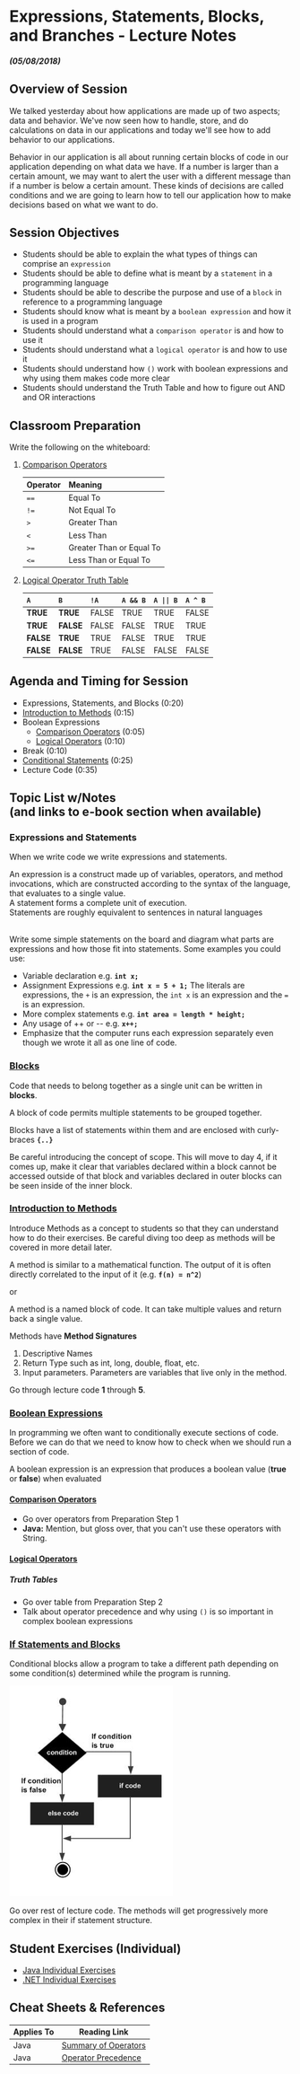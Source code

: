 <link rel="stylesheet" type="text/css" media="all" href="./styles/style.css" />

# Expressions, Statements, Blocks, and Branches - Lecture Notes
##### (05/08/2018)

## **Overview of Session**

We talked yesterday about how applications are made up of two aspects; data and behavior. We've now seen how to handle, store, and do calculations on data in our applications and today we'll see how to add behavior to our applications.

Behavior in our application is all about running certain blocks of code in our application depending on what data we have. If a number is larger than a certain amount, we may want to alert the user with a different message than if a number is below a certain amount. These kinds of decisions are called conditions and we are going to learn how to tell our application how to make decisions based on what we want to do.

## **Session Objectives** 

* Students should be able to explain the what types of things can comprise an `expression`
* Students should be able to define what is meant by a `statement` in a programming language
* Students should be able to describe the purpose and use of a `block` in reference to a programming language
* Students should know what is meant by a `boolean expression` and how it is used in a program
* Students should understand what a `comparison operator` is and how to use it
* Students should understand what a `logical operator` is and how to use it
* Students should understand how `()` work with boolean expressions and why using them makes code more clear
* Students should understand the Truth Table and how to figure out AND and OR interactions

## **Classroom Preparation**
Write the following on the whiteboard:
1. [Comparison Operators](http://book.techelevator.com/java/10-logical-branching/boolean-expressions/05-comparison-operators.html)

    | Operator | Meaning                    |
    |----------|----------------------------|
    | `==`     | Equal To                   |
    | `!=`     | Not Equal To               |
    | `>`      | Greater Than               |
    | `<`      | Less Than                  |
    | `>=`     | Greater Than or Equal To   |
    | `<=`     | Less Than or Equal To      |

2. [Logical Operator Truth Table](http://book.techelevator.com/java/10-logical-branching/boolean-expressions/10-logical-operators.html)

    | `A`       | `B`       | `!A`  | `A && B` | <code>A &#124;&#124; B</code>      | `A ^ B` |
    |-----------|-----------|-------|----------|------------------------------------|---------|
    | **TRUE**  | **TRUE**  | FALSE | TRUE     | TRUE                               | FALSE   |
    | **TRUE**  | **FALSE** | FALSE | FALSE    | TRUE                               | TRUE    |
    | **FALSE** | **TRUE**  | TRUE  | FALSE    | TRUE                               | TRUE    |
    | **FALSE** | **FALSE** | TRUE  | FALSE    | FALSE                              | FALSE   |

## **Agenda and Timing for Session** 

* Expressions, Statements, and Blocks (0:20)
* [Introduction to Methods](http://book.techelevator.com/java/10-logical-branching/methods/01-methods.html) (0:15)
* Boolean Expressions
    * [Comparison Operators](http://book.techelevator.com/java/10-logical-branching/boolean-expressions/05-comparison-operators.html) (0:05)
    * [Logical Operators](http://book.techelevator.com/java/10-logical-branching/boolean-expressions/10-logical-operators.html) (0:10)
* Break (0:10)
* [Conditional Statements](http://book.techelevator.com/java/10-logical-branching/conditional-code/01-conditional-code.html) (0:25)
* Lecture Code (0:35)

## **Topic List w/Notes** <div class=topicNote>(and <span class='link'>links</span> to e-book section when available)</div>

### Expressions and Statements

When we write code we write expressions and statements.

<div class="definition note">An <span>expression</span> is a construct made up of variables, operators, and method invocations, which are constructed according to the syntax of the language, that evaluates to a single value.
</div>

<div class="definition note">A <span>statement</span> forms a complete unit of execution.</div>

<div class="analogy note">Statements are roughly equivalent to sentences in natural languages</div><br/>

<div class="note instructorDirective">

Write some simple statements on the board and diagram what parts are expressions and how those fit into statements. Some examples you could use:

* Variable declaration e.g. **`int x;`**
* Assignment Expressions e.g. **`int x = 5 + 1;`** The literals are expressions, the `+` is an expression, the `int x` is an expression and the `=` is an expression.
* More complex statements e.g. **`int area = length * height;`**
* Any usage of ++ or -- e.g. **`x++;`**
* Emphasize that the computer runs each expression separately even though we wrote it all as one line of code.

</div>

### [Blocks](http://book.techelevator.com/java/10-logical-branching/blocks/01-blocks.html)

Code that needs to belong together as a single unit can be written in **blocks**.

<div class="definition note">A <span>block</span> of code permits multiple statements to be grouped together.</div>

Blocks have a list of statements within them and are enclosed with curly-braces **`{..}`**

<div class="caution note">Be careful introducing the concept of <span>scope</span>. This will move to day 4, if it comes up, make it clear that variables declared 
within a block cannot be accessed outside of that block and variables declared in outer blocks can be seen inside of the inner block.</div> 

### [Introduction to Methods](http://book.techelevator.com/java/10-logical-branching/methods/01-methods.html)

Introduce Methods as a concept to students so that they can understand how to do their exercises. Be careful diving too deep as methods will be covered in more detail later.

<div class="definition note">

A <span>method</span> is similar to a mathematical function. The output of it is often directly correlated to the input of it
(e.g. **`f(n) = n^2`**)

or

A <span>method</span> is a named block of code. It can take multiple values and return back a single value.

</div>

Methods have **Method Signatures**
1. Descriptive Names
2. Return Type such as int, long, double, float, etc.
3. Input parameters. Parameters are variables that live only in the method.

<div class="note instructorDirective">

Go through lecture code **1** through **5**.

</div>

### [Boolean Expressions](http://book.techelevator.com/java/10-logical-branching/boolean-expressions/01-expressions.html)

In programming we often want to conditionally execute sections of code. Before we can do that we need to know how to check when we should run a section of code.

<div class="definition note">

A <span>boolean expression</span> is an expression that produces a boolean value (**true** or **false**) when evaluated

</div>

#### [Comparison Operators](http://book.techelevator.com/java/10-logical-branching/boolean-expressions/05-comparison-operators.html)

* Go over operators from Preparation Step 1
* **Java:** Mention, but gloss over, that you can't use these operators with String.

#### [Logical Operators](http://book.techelevator.com/java/10-logical-branching/boolean-expressions/10-logical-operators.html)

##### Truth Tables

* Go over table from Preparation Step 2
* Talk about operator precedence and why using `()` is so important in complex boolean expressions

### [If Statements and Blocks](http://book.techelevator.om/java/10-logical-branching/conditional-code/01-conditional-code.html)

<div class="definition note">Conditional blocks allow a program to take a different path depending on some condition(s) determined while the program
is running.</div>

![Conditional If-Else Block](resources/if-else.png)

<div class="note instructorDirective">

Go over rest of lecture code. The methods will get progressively more complex in their if statement structure.

</div>

## Student Exercises (Individual)

- [Java Individual Exercises](https://bitbucket.org/te-curriculum/module-1-introduction-to-java/src/master/exercises/expressions-and-control-flow-exercises/)
- [.NET Individual Exercises](https://bitbucket.org/te-curriculum/module-1-introduction-to-c/src/master/exercises/expressions-and-control-flow-exercises/)


## Cheat Sheets & References

| Applies To | Reading Link |
|------------|--------------|
| Java       | [Summary of Operators](https://docs.oracle.com/javase/tutorial/java/nutsandbolts/opsummary.html) |
| Java       | [Operator Precedence](https://docs.oracle.com/javase/tutorial/java/nutsandbolts/operators.html) |